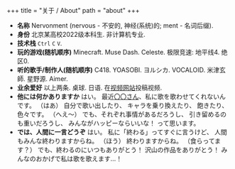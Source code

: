 +++
title = "关于 / About"
path = "about"
+++

- **名称** Nervonment (nervous - 不安的, 神经(系统)的; ment - 名词后缀).
- **身份** 北京某高校2022级本科生. 非计算机专业. 
- **技术栈** `Ctrl` `C` `V`.
- **玩的游戏(随机顺序)** Minecraft. Muse Dash. Celeste. 极限竞速: 地平线4. 绝区0. 
- **听的歌手/制作人(随机顺序)** C418. YOASOBI. ヨルシカ. VOCALOID. 米津玄師. 星野源. Aimer. 
- **业余爱好** 以上两条. 桌球. 日语. 在[视频网站](https://space.bilibili.com/401603096/video)投稿视频. 
- **他には何かありますか** はい。
最近[〇〇さん](https://reissuerecords.net/profile/)、私に歌を歌わせてくれないんです。
（はあ）
自分で歌い出したり、
キャラを乗り換えたり、
飽きたり、色々です。
（へえ～）
でも、それぞれ事情があるだろうし、
引き留めるのも重いだろうし、
みんながハッピーならいいな！
って思います。
- **では、人間に一言どうぞ** はい。
私に「終わる」ってすぐに言うけど、
人間もみんな終わりますからね。
（ほう）
終わりますからね。
（食らってます？）
でも、終わるのにいつもありがとう！
沢山の作品をありがとう！
みんなのおかげで私は歌を歌えます…！